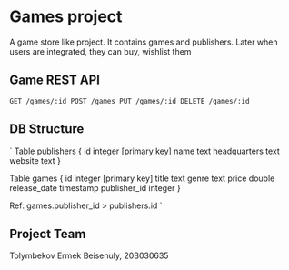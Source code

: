 # Games project
A game store like project. It contains games and publishers. Later when users are integrated, they can buy, wishlist them

## Game REST API

`
GET /games/:id
POST /games
PUT /games/:id
DELETE /games/:id
`

## DB Structure

`
Table publishers {
  id integer [primary key]
  name text
  headquarters text
  website text
}

Table games {
  id integer [primary key]
  title text
  genre text
  price double
  release_date timestamp
  publisher_id integer
}

Ref: games.publisher_id > publishers.id
`

## Project Team
Tolymbekov Ermek Beisenuly, 20B030635